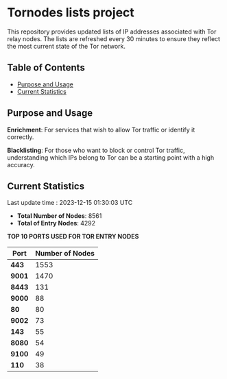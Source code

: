 # Tornodes lists project

This repository provides updated lists of IP addresses associated with Tor relay nodes. The lists are refreshed every 30 minutes to ensure they reflect the most current state of the Tor network.

## Table of Contents

- [Purpose and Usage](#purpose-and-usage)
- [Current Statistics](#current-statistics)


## Purpose and Usage

**Enrichment**: For services that wish to allow Tor traffic or identify it correctly.

**Blacklisting**: For those who want to block or control Tor traffic, understanding which IPs belong to Tor can be a starting point with a high accuracy.

## Current Statistics

Last update time : 2023-12-15 01:30:03 UTC

- **Total Number of Nodes**: 8561
- **Total of Entry Nodes**: 4292

**TOP 10 PORTS USED FOR TOR ENTRY NODES**

| **Port** | **Number of Nodes** |
|------|-----------------|
| **443**   | 1553  |
| **9001**   | 1470  |
| **8443**   | 131  |
| **9000**   | 88  |
| **80**   | 80  |
| **9002**   | 73  |
| **143**   | 55  |
| **8080**   | 54  |
| **9100**   | 49  |
| **110**   | 38  |

